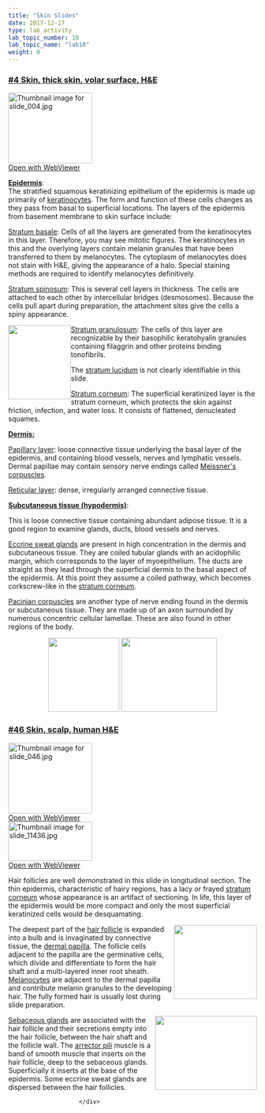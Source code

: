 ```yaml
---
title: "Skin Slides"
date: 2017-12-17
type: lab_activity
lab_topic_number: 10
lab_topic_name: "lab10"
weight: 0
---
```

<div class="entrybody">
						<h3><u><b>#4 Skin, thick skin, volar surface, <span class="caps">H&amp;E</span></b></u></h3>

<div class="thumbnail"> <a href="http://virtualslides.cumc.columbia.edu/04.svs/view.apml?" target="_blank"><img alt="Thumbnail image for slide_004.jpg" src="http://histologylab.ccnmtl.columbia.edu/assets/images/slide_004-thumb-170x143-1404.jpg" width="170" height="143" class="mt-image-left"></a><br><a href="http://virtualslides.cumc.columbia.edu/04.svs/view.apml?" target="_blank">Open with WebViewer</a> </div>

<p><u><b>Epidermis</b></u>: <br>
The stratified squamous keratinizing epithelium of the epidermis is made up primarily of <u>keratinocytes</u>.  The form and function of these cells changes as they pass from basal to superficial locations. The layers of the epidermis from basement membrane to skin surface include:</p>

<p><u>Stratum basale</u>: Cells of all the layers are generated from the keratinocytes in this layer.  Therefore, you may see mitotic figures. The keratinocytes in this and the overlying layers contain melanin granules that have been transferred to them by melanocytes. The cytoplasm of melanocytes does not stain with <span class="caps">H&amp;E, </span>giving the appearance of a halo. Special staining methods are required to identify melanocytes definitively. </p>

<p><u>Stratum spinosum</u>: This is several cell layers in thickness.  The cells are attached to each other by intercellular bridges (desmosomes).  Because the cells pull apart during preparation, the attachment sites give the cells a spiny appearance.</p>

<p><img src="http://histologylab.ccnmtl.columbia.edu/assets/images/4%20skin%20-%20epidermal%20layers.jpg" style="width:127px; height:150px; float:left;"><u>Stratum granulosum</u>: The cells of this layer are recognizable by their basophilic keratohyalin granules containing filaggrin and other proteins binding tonofibrils.</p>

<p>The <u>stratum lucidum</u> is not clearly identifiable in this slide.</p>

<p><u>Stratum corneum</u>: The superficial keratinized layer is the stratum corneum, which protects the skin against friction, infection, and water loss. It consists of flattened, denucleated squames.</p>

<p><u><b>Dermis:</b> </u></p>

<p><u>Papillary layer</u>:  loose connective tissue underlying the basal layer of the epidermis, and containing blood vessels, nerves and lymphatic vessels.  Dermal papillae may contain sensory nerve endings called <u>Meissner's corpuscles</u>. </p>

<p><u>Reticular layer</u>:  dense, irregularly arranged connective tissue.</p>

<p><u><b>Subcutaneous tissue (hypodermis)</b></u>:  </p>

<p>This is loose connective tissue containing abundant adipose tissue.  It is a good region to examine glands, ducts, blood vessels and nerves.</p>

<p><u>Eccrine sweat glands</u> are present in high concentration in the dermis and subcutaneous tissue. They are coiled tubular glands with an acidophilic margin, which corresponds to the layer of myoepithelium. The ducts are straight as they lead through the superficial dermis to the basal aspect of the epidermis.  At this point they assume a coiled pathway, which becomes corkscrew-like in the <u>stratum corneum</u>.</p>

<p><u>Pacinian corpuscles</u> are another type of nerve ending found in the dermis or subcutaneous tissue. They are made up of an axon surrounded by numerous concentric cellular lamellae.  These are also found in other regions of the body.</p>

<div style="text-align: center;"><img src="http://histologylab.ccnmtl.columbia.edu/assets/images/4%20skin%20-%20meissners%20corpuscle.jpg" style="width:144px; height:150px;">    <img src="http://histologylab.ccnmtl.columbia.edu/assets/images/4%20skin%20-%20eccrine%20gland.jpg" style="width:194px; height:150px;"></div>

<h3><u><b>#46 Skin, scalp, human <span class="caps">H&amp;E</span></b></u></h3>

<div class="thumbnail"> <a href="http://virtualslides.cumc.columbia.edu/46.svs/view.apml?" target="_blank"><img alt="Thumbnail image for slide_046.jpg" src="http://histologylab.ccnmtl.columbia.edu/assets/images/slide_046-thumb-170x143-1491.jpg" width="170" height="143" class="mt-image-left"></a><br><a href="http://virtualslides.cumc.columbia.edu/46.svs/view.apml?" target="_blank">Open with WebViewer</a> </div>
<div class="thumbnail" style="clear:both;"> <a href="http://virtualslides.cumc.columbia.edu/11436.svs/view.apml?" target="_blank"><img alt="Thumbnail image for slide_11436.jpg" src="http://histologylab.ccnmtl.columbia.edu/assets/images/slide_11436-thumb-170x79-2167.jpg" width="170" height="79" class="mt-image-left"></a><br><a href="http://virtualslides.cumc.columbia.edu/11436.svs/view.apml?" target="_blank">Open with WebViewer</a> </div>

<p>Hair follicles are well demonstrated in this slide in longitudinal section.  The thin epidermis, characteristic of hairy regions, has a lacy or frayed <u>stratum corneum</u> whose appearance is an artifact of sectioning.  In life, this layer of the epidermis would be more compact and only the most superficial keratinized cells would be desquamating.</p>

<p><img src="http://histologylab.ccnmtl.columbia.edu/assets/images/46%20skin%20-%20follicle%20bulb.jpg" style="width:168px; height:150px; float:right;">The deepest part of the <u>hair follicle</u> is expanded into a bulb and is invaginated by connective tissue, the <u>dermal papilla</u>.  The follicle cells adjacent to the papilla are the germinative cells, which divide and differentiate to form the hair shaft and a multi-layered inner root sheath.  <u>Melanocytes</u> are adjacent to the dermal papilla and contribute melanin granules to the developing hair. The fully formed hair is usually lost during slide preparation.</p>

<p><img src="http://histologylab.ccnmtl.columbia.edu/assets/images/46%20skin%20-%20sebateous%20gland%20and%20arrector%20pili.jpg" style="width:206px; height:150px; float:right;"><u>Sebaceous glands</u> are associated with the hair follicle and their secretions empty into the hair follicle, between the hair shaft and the follicle wall.  The <u>arrector pili</u> muscle is a band of smooth muscle that inserts on the hair follicle, deep to the sebaceous glands.  Superficially it inserts at the base of the epidermis.  Some eccrine sweat glands are dispersed between the hair follicles.</p>
						
						
						</div>
